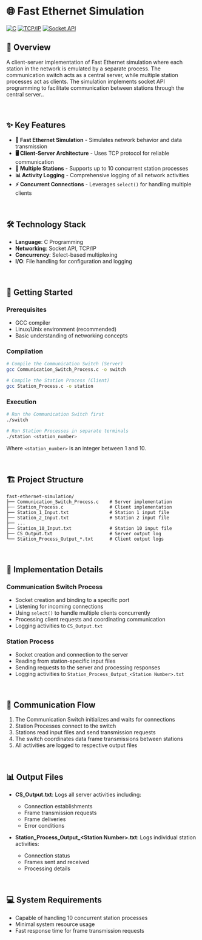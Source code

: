 # 🌐 Fast Ethernet Simulation

[![C](https://img.shields.io/badge/C-Programming-A8B9CC?logo=c&logoColor=white)](https://en.wikipedia.org/wiki/C_(programming_language))
[![TCP/IP](https://img.shields.io/badge/TCP/IP-Networking-0078D4?logo=cisco&logoColor=white)](https://en.wikipedia.org/wiki/Internet_protocol_suite)
[![Socket API](https://img.shields.io/badge/Socket-API-4B275F?logo=socket.io&logoColor=white)](https://en.wikipedia.org/wiki/Berkeley_sockets)

## 🌟 Overview

A client-server implementation of Fast Ethernet simulation where each station in the network is emulated by a separate process. The communication switch acts as a central server, while multiple station processes act as clients. The simulation implements socket API programming to facilitate communication between stations through the central server..

&nbsp;

## ✨ Key Features

- **🔄 Fast Ethernet Simulation** - Simulates network behavior and data transmission
- **🖥️ Client-Server Architecture** - Uses TCP protocol for reliable communication
- **🔌 Multiple Stations** - Supports up to 10 concurrent station processes
- **📊 Activity Logging** - Comprehensive logging of all network activities
- **⚡ Concurrent Connections** - Leverages `select()` for handling multiple clients

&nbsp;

## 🛠️ Technology Stack

- **Language**: C Programming
- **Networking**: Socket API, TCP/IP
- **Concurrency**: Select-based multiplexing
- **I/O**: File handling for configuration and logging

&nbsp;

## 🚀 Getting Started

### Prerequisites

- GCC compiler
- Linux/Unix environment (recommended)
- Basic understanding of networking concepts

### Compilation

```bash
# Compile the Communication Switch (Server)
gcc Communication_Switch_Process.c -o switch

# Compile the Station Process (Client)
gcc Station_Process.c -o station
```

### Execution

```bash
# Run the Communication Switch first
./switch

# Run Station Processes in separate terminals
./station <station_number>
```

Where `<station_number>` is an integer between 1 and 10.

&nbsp;

## 🏗️ Project Structure

```
fast-ethernet-simulation/
├── Communication_Switch_Process.c    # Server implementation
├── Station_Process.c                 # Client implementation
├── Station_1_Input.txt               # Station 1 input file
├── Station_2_Input.txt               # Station 2 input file
├── ...
├── Station_10_Input.txt              # Station 10 input file
├── CS_Output.txt                     # Server output log
└── Station_Process_Output_*.txt      # Client output logs
```

&nbsp;

## 📱 Implementation Details

### Communication Switch Process
- Socket creation and binding to a specific port
- Listening for incoming connections
- Using `select()` to handle multiple clients concurrently
- Processing client requests and coordinating communication
- Logging activities to `CS_Output.txt`

### Station Process
- Socket creation and connection to the server
- Reading from station-specific input files
- Sending requests to the server and processing responses
- Logging activities to `Station_Process_Output_<Station Number>.txt`

&nbsp;

## 🔄 Communication Flow

1. The Communication Switch initializes and waits for connections
2. Station Processes connect to the switch
3. Stations read input files and send transmission requests
4. The switch coordinates data frame transmissions between stations
5. All activities are logged to respective output files

&nbsp;

## 📊 Output Files

- **CS_Output.txt**: Logs all server activities including:
  - Connection establishments
  - Frame transmission requests
  - Frame deliveries
  - Error conditions

- **Station_Process_Output_\<Station Number>.txt**: Logs individual station activities:
  - Connection status
  - Frames sent and received
  - Processing details

&nbsp;

## 💻 System Requirements

- Capable of handling 10 concurrent station processes
- Minimal system resource usage
- Fast response time for frame transmission requests

&nbsp;
